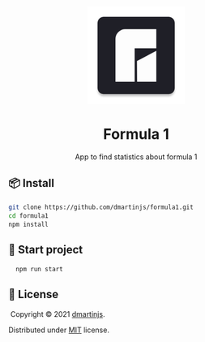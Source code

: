 <div style="text-align:center;">
  <img src="public/assets/icon/icon192.png"/>
</div>
<h1 style="text-align:center;">Formula 1</h1>
<p style="text-align:center;">App to find statistics about formula 1</p>

## :package: Install

```bash
git clone https://github.com/dmartinjs/formula1.git
cd formula1
npm install
```

## :rocket: Start project

```bash
  npm run start
```

## :page_with_curl: License
​
Copyright © 2021 [dmartinjs](https://github.com/dmartinjs).

Distributed under [MIT](License) license.